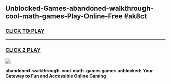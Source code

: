 
## Unblocked-Games-abandoned-walkthrough-cool-math-games-Play-Online-Free #ak8ct
<h3>
<a href="https://us.freeplayer.one?title=abandoned-walkthrough-cool-math-games&ref=10M">CLICK TO PLAY</a></h3>
<hr>

<h3>
<a href="https://us.freeplayer.one?title=abandoned-walkthrough-cool-math-games&ref=10M">CLICK 2 PLAY</a>
  
</h3>

<a href="https://us.freeplayer.one?title=abandoned-walkthrough-cool-math-games&ref=10M"><img src="https://clearcache.store/games.png"></a>


**abandoned-walkthrough-cool-math-games games unblocked: Your Gateway to Fun and Accessible Online Gaming**
